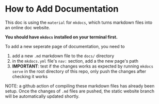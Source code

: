 # How to Add Documentation

This doc is using the `material` for `mkdocs`, which turns markdown files into an online doc website.

**You should have `mkdocs` installed on your terminal first.**

To add a new seperate page of documentation, you need to

1. add a new `.md` markdown file to the `docs/` directory
2. in the `mkdocs.yml` file's `nav:` section, add a the new page's path
3. **IMPORTANT**: test if the changes works as expected by running `mkdocs serve` in the root directory of this repo, only push the changes after checking it works

NOTE: a github action of compiling these markdown files has already been setup. Once the changes of `.md` files are pushed, the static website branch will be automatically updated shortly.

